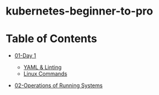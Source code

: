 # kubernetes-beginner-to-pro

# Table of Contents

- [01-Day 1](docs/)

  - [YAML & Linting](docs/yaml_and_linting.md)
  - [Linux Commands](docs/linux_commands.md)


- [02-Operations of Running Systems](docs/)
